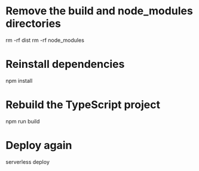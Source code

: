 # Remove the build and node_modules directories
rm -rf dist
rm -rf node_modules

# Reinstall dependencies
npm install

# Rebuild the TypeScript project
npm run build

# Deploy again
serverless deploy
